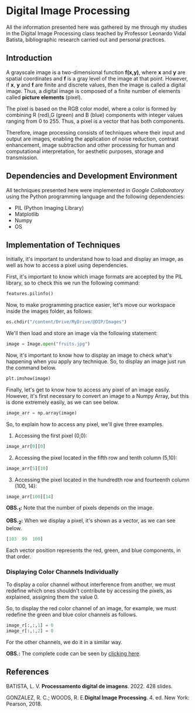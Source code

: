 # Digital Image Processing

All the information presented here was gathered by me through my studies in the Digital Image Processing class teached by Professor Leonardo Vidal Batista, bibliographic research carried out and personal practices.

## **Introduction**

A grayscale image is a two-dimensional function **f(x,y)**, where **x** and **y** are spatial coordinates and **f** is a gray level of the image at that point. However, if **x**, **y** and **f** are finite and discrete values, then the image is called a digital image. Thus, a digital image is composed of a finite number of elements called **picture elements** (pixel).

The pixel is based on the RGB color model, where a color is formed by combining R (red),G (green) and B (blue) components with integer values ranging from 0 to 255. Thus, a pixel is a vector that has both components.

Therefore, image processing consists of techniques where their input and output are images, enabling the application of noise reduction, contrast enhancement, image subtraction and other processing for human and computational interpretation, for aesthetic purposes, storage and transmission.

## **Dependencies and Development Environment**

All techniques presented here were implemented in *Google Collaboratory* using the Python programming language and the following dependencies:

- PIL (Python Imaging Library)
- Matplotlib
- Numpy
- OS

## **Implementation of Techniques**

Initially, it's important to understand how to load and display an image, as well as how to access a pixel using dependencies.

First, it's important to know which image formats are accepted by the PIL library, so to check this we run the following command:

```python
features.pilinfo()
```
 
Now, to make programming practice easier, let's move our workspace inside the images folder, as follows:

```python
os.chdir("/content/Drive/MyDrive/@DIP/Images")
```

We'll then load and store an image via the following statement:

```python
image = Image.open("fruits.jpg")
```

Now, it's important to know how to display an image to check what's happening when you apply any technique. So, to display an image just run the command below.

```python
plt.imshow(image)
```

Finally, let's get to know how to access any pixel of an image easily. However, it's first necessary to convert an image to a Numpy Array, but this is done extremely easily, as we can see below.

```python
image_arr = np.array(image)
```

So, to explain how to access any pixel, we'll give three examples.

1. Accessing the first pixel (0,0):

```python
image_arr[0][0]
```

2. Accessing the pixel located in the fifth row and tenth column (5,10):

```python
image_arr[5][10]
```

3. Accessing the pixel located in the hundredth row and fourteenth column (100, 14):

```python
image_arr[100][14]
```

**OBS.<sub>1</sub>:** Note that the number of pixels depends on the image.

**OBS.<sub>2</sub>:** When we display a pixel, it's shown as a vector, as we can see below.

```python
[103  99  100]
```

Each vector position represents the red, green, and blue components, in that order.

### **Displaying Color Channels Individually**

To display a color channel without interference from another, we must redefine which ones shouldn't contribute by accessing the pixels, as explained, assigning them the value 0.

So, to display the red color channel of an image, for example, we must redefine the green and blue color channels as follows.

```python
image_r[:,:,1] = 0
image_r[:,:,2] = 0
```
 For the other channels, we do it in a similar way.
 
 **OBS.:** The complete code can be seen by [clicking here](https://github.com/ryann-arruda/digital-image-processing/blob/master/digital_image_processing.ipynb).

## **References**

BATISTA, L. V. **Processamento digital de imagens**. 2022. 428 slides.

GONZALEZ, R. C.; WOODS, R. E.**Digital Image Processing**. 4. ed. New York: Pearson, 2018.
